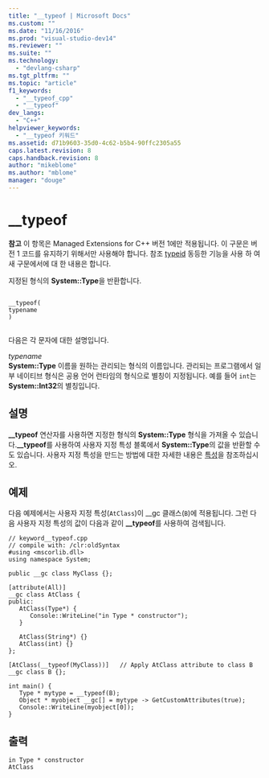 ```yaml
---
title: "__typeof | Microsoft Docs"
ms.custom: ""
ms.date: "11/16/2016"
ms.prod: "visual-studio-dev14"
ms.reviewer: ""
ms.suite: ""
ms.technology: 
  - "devlang-csharp"
ms.tgt_pltfrm: ""
ms.topic: "article"
f1_keywords: 
  - "__typeof_cpp"
  - "__typeof"
dev_langs: 
  - "C++"
helpviewer_keywords: 
  - "__typeof 키워드"
ms.assetid: d71b9603-35d0-4c62-b5b4-90ffc2305a55
caps.latest.revision: 8
caps.handback.revision: 8
author: "mikeblome"
ms.author: "mblome"
manager: "douge"
---
```

# __typeof
**참고** 이 항목은 Managed Extensions for C\+\+ 버전 1에만 적용됩니다. 이 구문은 버전 1 코드를 유지하기 위해서만 사용해야 합니다. 참조 [typeid](/visual-cpp/windows/typeid-cpp-component-extensions) 동등한 기능을 사용 하 여 새 구문에서에 대 한 내용은 합니다.  
  
 지정된 형식의 **System::Type**을 반환합니다.  
  
```  
  
__typeof(  
typename  
)  
  
```  
  
 다음은 각 문자에 대한 설명입니다.  
  
 *typename*  
 **System::Type** 이름을 원하는 관리되는 형식의 이름입니다. 관리되는 프로그램에서 일부 네이티브 형식은 공용 언어 런타임의 형식으로 별칭이 지정됩니다. 예를 들어 `int`는 **System::Int32**의 별칭입니다.  
  
## 설명  
 **\_\_typeof** 연산자를 사용하면 지정한 형식의 **System::Type** 형식을 가져올 수 있습니다.**\_\_typeof**를 사용하여 사용자 지정 특성 블록에서 **System::Type**의 값을 반환할 수도 있습니다. 사용자 지정 특성을 만드는 방법에 대한 자세한 내용은 [특성](/visual-cpp/windows/attribute)을 참조하십시오.  
  
## 예제  
 다음 예제에서는 사용자 지정 특성\(`AtClass`\)이 \_\_gc 클래스\(`B`\)에 적용됩니다. 그런 다음 사용자 지정 특성의 값이 다음과 같이 **\_\_typeof**를 사용하여 검색됩니다.  
  
```  
// keyword__typeof.cpp  
// compile with: /clr:oldSyntax  
#using <mscorlib.dll>  
using namespace System;  
  
public __gc class MyClass {};  
  
[attribute(All)]  
__gc class AtClass {  
public:  
   AtClass(Type*) {  
      Console::WriteLine("in Type * constructor");  
   }  
  
   AtClass(String*) {}  
   AtClass(int) {}  
};  
  
[AtClass(__typeof(MyClass))]   // Apply AtClass attribute to class B  
__gc class B {};  
  
int main() {  
   Type * mytype = __typeof(B);  
   Object * myobject __gc[] = mytype -> GetCustomAttributes(true);  
   Console::WriteLine(myobject[0]);  
}  
```  
  
## 출력  
  
```  
in Type * constructor  
AtClass  
```